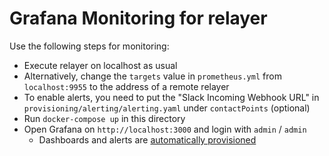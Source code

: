 Grafana Monitoring for relayer
===

Use the following steps for monitoring:

- Execute relayer on localhost as usual
- Alternatively, change the `targets` value in `prometheus.yml` from `localhost:9955` to the address of a remote relayer
- To enable alerts, you need to put the "Slack Incoming Webhook URL" in `provisioning/alerting/alerting.yaml` under `contactPoints` (optional)
- Run `docker-compose up` in this directory
- Open Grafana on `http://localhost:3000` and login with `admin` / `admin`
    - Dashboards and alerts are [automatically provisioned](https://grafana.com/docs/grafana/latest/administration/provisioning/)
